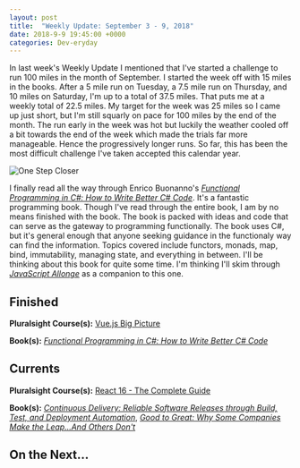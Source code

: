 ```yaml
---
layout: post
title:  "Weekly Update: September 3 - 9, 2018"
date: 2018-9-9 19:45:00 +0000
categories: Dev-eryday
---
```


In last week's Weekly Update I mentioned that I've started a challenge to run 100 miles in the month of September. I started the week off with 15 miles in the books. After a 5 mile run on Tuesday, a 7.5 mile run on Thursday, and 10 miles on Saturday, I'm up to a total of 37.5 miles. That puts me at a weekly total of 22.5 miles. My target for the week was 25 miles so I came up just short, but I'm still squarly on pace for 100 miles by the end of the month. The run early in the week was hot but luckily the weather cooled off a bit towards the end of the week which made the trials far more manageable. Hence the progressively longer runs. So far, this has been the most difficult challenge I've taken accepted this calendar year.

![One Step Closer](https://farm2.staticflickr.com/1900/44386546872_e01f78ca4b.jpg)

I finally read all the way through Enrico Buonanno's *[Functional Programming in C#: How to Write Better C# Code][fun]*. It's a fantastic programming book. Though I've read through the entire book, I am by no means finished with the book. The book is packed with ideas and code that can serve as the gateway to programming functionally. The book uses C#, but it's general enough that anyone seeking guidance in the functionaly way can find the information. Topics covered include functors, monads, map, bind, immutability, managing state, and everything in between. I'll be thinking about this book for quite some time. I'm thinking I'll skim through *[JavaScript Allonge][jsa]* as a companion to this one.

## Finished

**Pluralsight Course(s):** [Vue.js Big Picture][vue]

**Book(s):** *[Functional Programming in C#: How to Write Better C# Code][fun]*

## Currents

**Pluralsight Course(s):** [React 16 - The Complete Guide][re]

**Book(s):** _[Continuous Delivery: Reliable Software Releases through Build, Test, and Deployment Automation][cd]_, *[Good to Great: Why Some Companies Make the Leap...And Others Don't][gtg]*

## On the Next...



[re]: https://www.udemy.com/react-the-complete-guide-incl-redux/
[cd]: https://www.amazon.com/Continuous-Delivery-Deployment-Automation-Addison-Wesley/dp/0321601912
[ncp]: https://github.com/jpniederer/NETCorePlayground/tree/master/ChatApp
[fun]: https://www.amazon.com/Functional-Programming-write-better-code/dp/1617293954/
[src]: https://chatappwithsignalr.azurewebsites.net/index.html
[iis]: https://app.pluralsight.com/library/courses/installing-configuring-iis/table-of-contents
[flu]: https://app.pluralsight.com/library/courses/flutter-getting-started/table-of-contents
[fl]: https://flutter.io/
[rn]: https://facebook.github.io/react-native/
[xm]: https://visualstudio.microsoft.com/xamarin/
[word]: https://www.amazon.com/Letting-Go-Words-Interactive-Technologies-ebook/dp/B008HOJHDM/
[vue]: https://app.pluralsight.com/library/courses/vuejs-big-picture/table-of-contents
[gtg]: https://www.amazon.com/Good-Great-Some-Companies-Others-ebook/dp/B0058DRUV6/
[jsa]: https://leanpub.com/javascriptallongesix/read